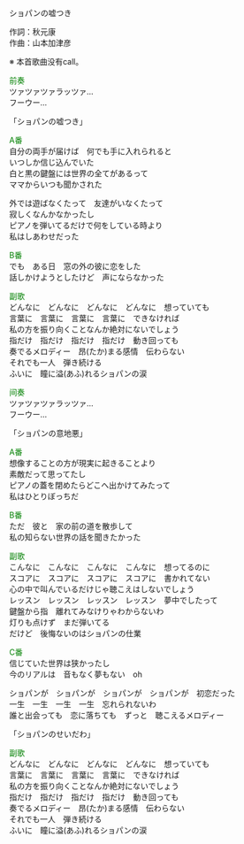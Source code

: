 ショパンの嘘つき  
  
作詞：秋元康  
作曲：山本加津彦  
  
※ 本首歌曲没有call。  
  
<font color=green>前奏</font>  
ツァツァツァラッツァ…  
フーウー…  
  
「ショパンの嘘つき」  
  
<font color=green>A番</font>  
自分の両手が届けば　何でも手に入れられると  
いつしか信じ込んでいた  
白と黒の鍵盤には世界の全てがあるって  
ママからいつも聞かされた  
  
外では遊ばなくたって　友達がいなくたって  
寂しくなんかなかったし  
ピアノを弾いてるだけで何をしている時より  
私はしあわせだった  
  
<font color=green>B番</font>  
でも　ある日　窓の外の彼に恋をした  
話しかけようとしたけど　声にならなかった  
  
<font color=green>副歌</font>  
どんなに　どんなに　どんなに　どんなに　想っていても  
言葉に　言葉に　言葉に　言葉に　できなければ  
私の方を振り向くことなんか絶対にないでしょう  
指だけ　指だけ　指だけ　指だけ　動き回っても  
奏でるメロディー　昂(たか)まる感情　伝わらない  
それでも一人　弾き続ける  
ふいに　瞳に溢(あふ)れるショパンの涙  
  
<font color=green>间奏</font>  
ツァツァツァラッツァ…  
フーウー…  
  
「ショパンの意地悪」  
  
<font color=green>A番</font>  
想像することの方が現実に起きることより  
素敵だって思ってたし  
ピアノの蓋を閉めたらどこへ出かけてみたって  
私はひとりぼっちだ  
  
<font color=green>B番</font>  
ただ　彼と　家の前の道を散歩して  
私の知らない世界の話を聞きたかった  
  
<font color=green>副歌</font>  
こんなに　こんなに　こんなに　こんなに　想ってるのに  
スコアに　スコアに　スコアに　スコアに　書かれてない  
心の中で叫んでいるだけじゃ聴こえはしないでしょう  
レッスン　レッスン　レッスン　レッスン　夢中でしたって  
鍵盤から指　離れてみなけりゃわからないわ  
灯りも点けず　まだ弾いてる  
だけど　後悔ないのはショパンの仕業  
  
<font color=green>C番</font>  
信じていた世界は狭かったし  
今のリアルは　音もなく夢もない　oh  
  
ショパンが　ショパンが　ショパンが　ショパンが　初恋だった  
一生　一生　一生　一生　忘れられないわ  
誰と出会っても　恋に落ちても　ずっと　聴こえるメロディー  
  
「ショパンのせいだわ」  
  
<font color=green>副歌</font>  
どんなに　どんなに　どんなに　どんなに　想っていても  
言葉に　言葉に　言葉に　言葉に　できなければ  
私の方を振り向くことなんか絶対にないでしょう  
指だけ　指だけ　指だけ　指だけ　動き回っても  
奏でるメロディー　昂(たか)まる感情　伝わらない  
それでも一人　弾き続ける  
ふいに　瞳に溢(あふ)れるショパンの涙  
